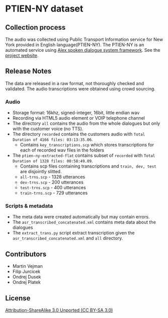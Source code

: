 PTIEN-NY dataset
================

Collection process
------------------
The audio was collected using Public Transport Information service for New York provided in English language(PTIEN-NY).
The PTIEN-NY is an automated service using [Alex spoken dialogue system framework](https://github.com/UFAL-DSG/alex).
See the [project website](http://alex-ptien.com/).

Release Notes
----------------------------
The data are released in a raw format, not thoroughly checked and validated.
The audio transcriptions were obtained using crowd sourcing.

### Audio
- Storage format: 16khz, signed-integer, 16bit, little endian wav
- Recording via HTML5 audio element or VOIP telephone channel
- The directory `all` contains the audio from the whole dialogues but only with the customer voice (no TTS).
- The directory `recorded` contains the customers audio with `Total Duration of 4166 files: 03:13:35.06`.
    - Contains `key_transcriptions.scp` which stores transcriptions for each of recorded wav files in the folders
- The `ptien-ny-extracted-flat` contains subset of `recorded` with `Total Duration of 1328 files: 00:58:49.09`.
    - Contains scp files containing transcriptions and `train, dev, test` are disjointly slitted.
    - `all-trns.scp` - 1328 utterances
    - `dev-trns.scp` - 200 utterances
    - `test-trns.scp` - 400 utterances
    - `train-trns.scp` - 729 utterances

### Scripts & metadata
- The meta data were created automatically but may contain errors.
- The `asr_transcribed_concatenated.xml` contains meta data about the dialogues
- The `extract_trans.py` script extract transcription given the `asr_transcribed_concatenated.xml` and `all` directory.


Contributors
------------
- Martin Vejman
- Filip Jurcicek
- Ondrej Dusek
- Ondrej Platek

License
-------
[Attribution-ShareAlike 3.0 Unported (CC BY-SA 3.0)](https://creativecommons.org/licenses/by-sa/3.0/)
